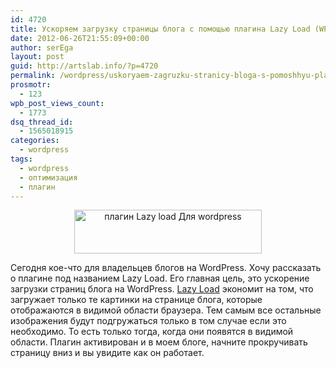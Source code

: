 ```yaml
---
id: 4720
title: Ускоряем загрузку страницы блога с помощью плагина Lazy Load (WP)
date: 2012-06-26T21:55:09+00:00
author: serEga
layout: post
guid: http://artslab.info/?p=4720
permalink: /wordpress/uskoryaem-zagruzku-stranicy-bloga-s-pomoshhyu-plagina-lazy-load-wp/
prosmotr:
  - 123
wpb_post_views_count:
  - 1773
dsq_thread_id:
  - 1565018915
categories:
  - wordpress
tags:
  - wordpress
  - оптимизация
  - плагин
---
```

<center>
  <a href="{{site.img_cdn}}/lazy_load_for_wp.jpg"><img src="{{site.img_cdn}}/lazy_load_for_wp-300x70.jpg" alt="плагин Lazy load Для wordpress" title="lazy_load_for_wp" width="300" height="70" class="aligncenter size-medium wp-image-4721" srcset="{{site.img_cdn}}/lazy_load_for_wp-300x70.jpg 300w, {{site.img_cdn}}/lazy_load_for_wp.jpg 790w" sizes="(max-width: 300px) 100vw, 300px" /></a>
</center>

Сегодня кое-что для владельцев блогов на WordPress. Хочу рассказать о плагине под названием Lazy Load. Его главная цель, это ускорение загрузки страниц блога на WordPress. [Lazy Load](http://wordpress.org/extend/plugins/lazy-load/) экономит на том, что загружает только те картинки на странице блога, которые отображаются в видимой области браузера. Тем самым все остальные изображения будут подгружаться только в том случае если это необходимо. То есть только тогда, когда они появятся в видимой области.
Плагин активирован и в моем блоге, начните прокручивать страницу вниз и вы увидите как он работает.